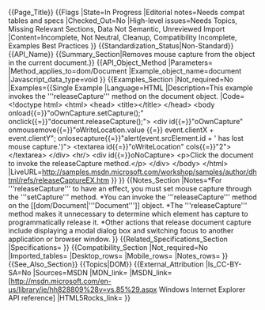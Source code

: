 {{Page_Title}}
{{Flags
|State=In Progress
|Editorial notes=Needs compat tables and specs
|Checked_Out=No
|High-level issues=Needs Topics, Missing Relevant Sections, Data Not Semantic, Unreviewed Import
|Content=Incomplete, Not Neutral, Cleanup, Compatibility Incomplete, Examples Best Practices
}}
{{Standardization_Status|Non-Standard}}
{{API_Name}}
{{Summary_Section|Removes mouse capture from the object in the current document.}}
{{API_Object_Method
|Parameters=
|Method_applies_to=dom/Document
|Example_object_name=document
|Javascript_data_type=void
}}
{{Examples_Section
|Not_required=No
|Examples={{Single Example
|Language=HTML
|Description=This example invokes the '''releaseCapture''' method on the document object.
|Code=&lt;!doctype html&gt;
&lt;html&gt;
 &lt;head&gt;
  &lt;title&gt;&lt;/title&gt;
 &lt;/head&gt;
 &lt;body onload{{=}}"oOwnCapture.setCapture();" 
    onclick{{=}}"document.releaseCapture();"&gt;
  &lt;div id{{=}}"oOwnCapture"
    onmousemove{{=}}"oWriteLocation.value {{=}} 
        event.clientX + event.clientY";
    onlosecapture{{=}}"alert(event.srcElement.id + 
        ' has lost mouse capture.')"&gt;
  &lt;textarea id{{=}}"oWriteLocation" cols{{=}}"2"&gt;&lt;/textarea&gt;
  &lt;/div&gt;
  &lt;hr/&gt;
  &lt;div id{{=}}oNoCapture&gt;
   &lt;p&gt;Click the document to invoke the releaseCapture method.&lt;/p&gt;
  &lt;/div&gt;
 &lt;/body&gt;
&lt;/html&gt;
|LiveURL=http://samples.msdn.microsoft.com/workshop/samples/author/dhtml/refs/releaseCaptureEX.htm
}}
}}
{{Notes_Section
|Notes=*For '''releaseCapture''' to have an effect, you must set mouse capture through the '''setCapture''' method.
*You can invoke the '''releaseCapture''' method on the [[dom/Document|'''Document''']] object.
*The '''releaseCapture''' method makes it unnecessary to determine which element has capture to programmatically release it.
*Other actions that release document capture include displaying a modal dialog box and switching focus to another application or browser window.
}}
{{Related_Specifications_Section
|Specifications=
}}
{{Compatibility_Section
|Not_required=No
|Imported_tables=
|Desktop_rows=
|Mobile_rows=
|Notes_rows=
}}
{{See_Also_Section}}
{{Topics|DOM}}
{{External_Attribution
|Is_CC-BY-SA=No
|Sources=MSDN
|MDN_link=
|MSDN_link=[http://msdn.microsoft.com/en-us/library/ie/hh828809%28v=vs.85%29.aspx Windows Internet Explorer API reference]
|HTML5Rocks_link=
}}